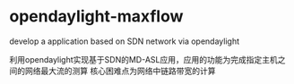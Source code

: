 # opendaylight-maxflow
develop a application based on SDN network via opendaylight

利用opendaylight实现基于SDN的MD-ASL应用，应用的功能为完成指定主机之间的网络最大流的测算
核心困难点为网络中链路带宽的计算
